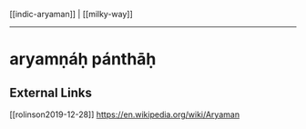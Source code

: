 [[indic-aryaman]] | [[milky-way]]

---

# aryamṇáḥ pánthāḥ

## External Links
[[rolinson2019-12-28]]
https://en.wikipedia.org/wiki/Aryaman